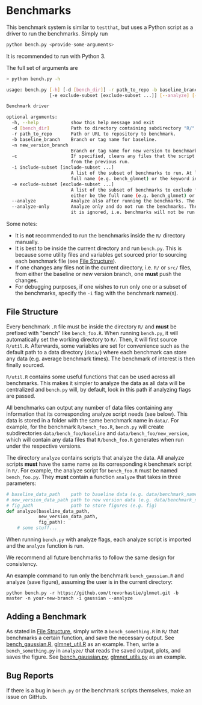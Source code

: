 # Benchmarks

This benchmark system is similar to `testthat`, 
but uses a Python script as a driver to run the benchmarks.
Simply run
```python
python bench.py <provide-some-arguments>
```
It is recommended to run with Python 3.

The full set of arguments are
```bash
> python bench.py -h

usage: bench.py [-h] [-d [bench_dir]] -r path_to_repo -b baseline_branch -n new_version_branch [-c] [-i include-subset [include-subset ...]]
                [-e exclude-subset [exclude-subset ...]] [--analyze] [--analyze-only]

Benchmark driver

optional arguments:
  -h, --help            show this help message and exit
  -d [bench_dir]        Path to directory containing subdirectory "R/" that contains R benchmark scripts (default: current working directory).
  -r path_to_repo       Path or URL to repository to benchmark.
  -b baseline_branch    Branch or tag name for baseline.
  -n new_version_branch
                        Branch or tag name for new version to benchmark against baseline.
  -c                    If specified, cleans any files that the script produced from previous runs. This is necessary if the repository path/url changed
                        from the previous run.
  -i include-subset [include-subset ...]
                        A list of the subset of benchmarks to run. At least one name must be provided if the flag is passed. The names can either be the
                        full name (e.g. bench_glmnet) or the keyword in the name (e.g. glmnet).
  -e exclude-subset [exclude-subset ...]
                        A list of the subset of benchmarks to exclude from running. At least one name must be provided if the flag is passed. The names can
                        either be the full name (e.g. bench_glmnet) or the keyword in the name (e.g. glmnet).
  --analyze             Analyze also after running the benchmarks. The folder analyze/ containing analyze scripts must exist.
  --analyze-only        Analyze only and do not run the benchmarks. The folder analyze/ containing analyze scripts must exist. If --analyze is also passed,
                        it is ignored, i.e. benchmarks will not be run.
```

Some notes:
- It is __not__ recommended to run the benchmarks inside the `R/` directory manually.
- It is best to be inside the current directory and run `bench.py`.
  This is because some utility files and variables get sourced prior to sourcing each benchmark file
  (see [File Structure](#file-structure)).
- If one changes any files not in the current directory, i.e. `R/` or `src/` files,
  from either the baseline or new version branch, one __must__ push the changes.
- For debugging purposes, if one wishes to run only one or a subset of the benchmarks,
  specify the `-i` flag with the benchmark name(s).

## File Structure

Every benchmark `.R` file must be inside the directory `R/`
and __must__ be prefixed with "bench" like `bench_foo.R`.
When running `bench.py`, it will automatically set the working directory to `R/`.
Then, it will first source `R/util.R`.
Afterwards, some variables are set for convenience
such as the default path to a data directory (`data/`)
where each benchmark can store any data (e.g. average benchmark times).
The benchmark of interest is then finally sourced.

`R/util.R` contains some useful functions that can be used across all benchmarks.
This makes it simpler to analyze the data as all data will be centralized
and `bench.py` will, by default, look in this path if analyzing flags are passed.

All benchmarks can output any number of data files containing any information
that its corresponding analyze script needs (see below).
This data is stored in a folder with the same benchmark name in `data/`.
For example, for the benchmark `R/bench_foo.R`, 
`bench.py` will create subdirectories 
`data/bench_foo/baseline` and `data/bench_foo/new_version`,
which will contain any data files that `R/bench_foo.R` generates
when run under the respective versions.

The directory `analyze` contains scripts that analyze the data.
All analyze scripts __must__ have the same name as its corresponding `R` benchmark script in `R/`.
For example, the analyze script for `bench_foo.R` must be named `bench_foo.py`.
They __must__ contain a function `analyze` that takes in three parameters:

```python
# baseline_data_path    path to baseline data (e.g. data/benchmark_name/baseline)
# new_version_data_path path to new version data (e.g. data/benchmark_name/new_version)
# fig_path              path to store figures (e.g. fig)
def analyze(baseline_data_path,
            new_version_data_path,
            fig_path):
    # some stuff...
```

When running `bench.py` with analyze flags, 
each analyze script is imported and the `analyze` function is run.

We recommend all future benchmarks to follow the same design for consistency.

An example command to run only the benchmark `bench_gaussian.R` and analyze (save figure),
assuming the user is in the current directory:
```
python bench.py -r https://github.com/trevorhastie/glmnet.git -b master -n your-new-branch -i gaussian --analyze
```

## Adding a Benchmark

As stated in [File Structure](#file-structure),
simply write a `bench_something.R` in `R/` that benchmarks a certain function,
and save the necessary output. 
See [bench_gaussian.R](R/bench_gaussian.R), [glmnet_util.R](R/glmnet_helper.R) as an example.
Then, write a `bench_something.py` in `analyze/` that reads the saved output,
plots, and saves the figure.
See [bench_gaussian.py](analyze/bench_gaussian.py), [glmnet_utils.py](analyze/glmnet_utils.py) as an example.

## Bug Reports

If there is a bug in `bench.py` or the benchmark scripts themselves, make an issue on GitHub.
